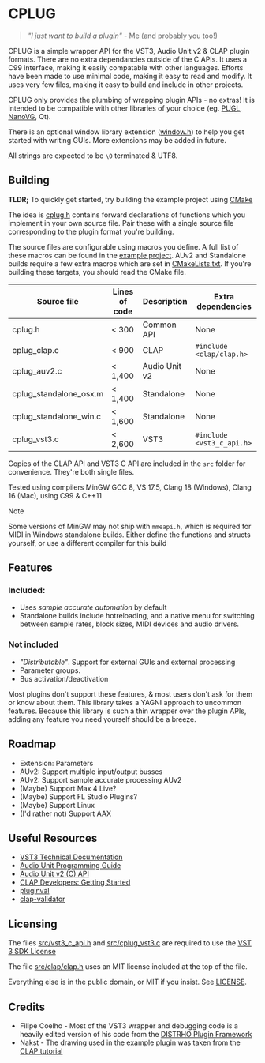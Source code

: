 # CPLUG

> _"I just want to build a plugin"_ - Me (and probably you too!)

CPLUG is a simple wrapper API for the VST3, Audio Unit v2 & CLAP plugin formats. There are no extra dependancies outside of the C APIs. It uses a C99 interface, making it easily compatable with other languages. Efforts have been made to use minimal code, making it easy to read and modify. It uses very few files, making it easy to build and include in other projects.

CPLUG only provides the plumbing of wrapping plugin APIs - no extras! It is intended to be compatible with other libraries of your choice (eg. [PUGL](https://github.com/lv2/pugl), [NanoVG](https://github.com/memononen/nanovg), Qt).

There is an optional window library extension ([window.h](src/cplug_extensions/window.h)) to help you get started with writing GUIs. More extensions may be added in future.

All strings are expected to be `\0` terminated & UTF8.

## Building

**TLDR;** To quickly get started, try building the example project using [CMake](CMakeLists.txt)

The idea is [cplug.h](src/cplug.h) contains forward declarations of functions which you implement in your own source file. Pair these with a single source file corresponding to the plugin format you're building.

The source files are configurable using macros you define. A full list of these macros can be found in the [example project](example/config.h). AUv2 and Standalone builds require a few extra macros which are set in [CMakeLists.txt](CMakeLists.txt). If you're building these targets, you should read the CMake file.

| Source file            | Lines of code | Description   | Extra dependencies        |
| ---------------------- | ------------- | ------------- | ------------------------- |
| cplug.h                | < 300         | Common API    | None                      |
| cplug_clap.c           | < 900         | CLAP          | `#include <clap/clap.h>`  |
| cplug_auv2.c           | < 1,400       | Audio Unit v2 | None                      |
| cplug_standalone_osx.m | < 1,400       | Standalone    | None                      |
| cplug_standalone_win.c | < 1,600       | Standalone    | None                      |
| cplug_vst3.c           | < 2,600       | VST3          | `#include <vst3_c_api.h>` |

Copies of the CLAP API and VST3 C API are included in the `src` folder for convenience. They're both single files.

Tested using compilers MinGW GCC 8, VS 17.5, Clang 18 (Windows), Clang 16 (Mac), using C99 & C++11

> [!NOTE]
> Some versions of MinGW may not ship with `mmeapi.h`, which is required for MIDI in Windows standalone builds. Either define the functions and structs yourself, or use a different compiler for this build

## Features

### Included:

-   Uses _sample accurate automation_ by default
-   Standalone builds include hotreloading, and a native menu for switching between sample rates, block sizes, MIDI devices and audio drivers.

### **Not** included

-   _"Distributable"_. Support for external GUIs and external processing
-   Parameter groups.
-   Bus activation/deactivation

Most plugins don't support these features, & most users don't ask for them or know about them. This library takes a YAGNI approach to uncommon features. Because this library is such a thin wrapper over the plugin APIs, adding any feature you need yourself should be a breeze.

## Roadmap

-   Extension: Parameters
-   AUv2: Support multiple input/output busses
-   AUv2: Support sample accurate processing AUv2
-   (Maybe) Support Max 4 Live?
-   (Maybe) Support FL Studio Plugins?
-   (Maybe) Support Linux
-   (I'd rather not) Support AAX

## Useful Resources

-   [VST3 Technical Documentation](https://steinbergmedia.github.io/vst3_dev_portal/pages/Technical+Documentation/Index.html)
-   [Audio Unit Programming Guide](https://developer.apple.com/library/archive/documentation/MusicAudio/Conceptual/AudioUnitProgrammingGuide/Introduction/Introduction.html)
-   [Audio Unit v2 (C) API](https://developer.apple.com/documentation/audiotoolbox/audio_unit_v2_c_api?language=objc)
-   [CLAP Developers: Getting Started](https://cleveraudio.org/developers-getting-started/)
-   [pluginval](https://github.com/Tracktion/pluginval)
-   [clap-validator](https://github.com/free-audio/clap-validator)

## Licensing

The files [src/vst3_c_api.h](src/vst3_c_api.h) and [src/cplug_vst3.c](src/cplug_vst3.c) are required to use the [VST 3 SDK License](https://forums.steinberg.net/t/vst-3-sdk-license/201637)

The file [src/clap/clap.h](src/clap/clap.h) uses an MIT license included at the top of the file.

Everything else is in the public domain, or MIT if you insist. See [LICENSE](LICENSE).

## Credits

-   Filipe Coelho - Most of the VST3 wrapper and debugging code is a heavily edited version of his code from the [DISTRHO Plugin Framework](https://github.com/DISTRHO/DPF)
-   Nakst - The drawing used in the example plugin was taken from the [CLAP tutorial](https://nakst.gitlab.io/tutorial/clap-part-1.html)
